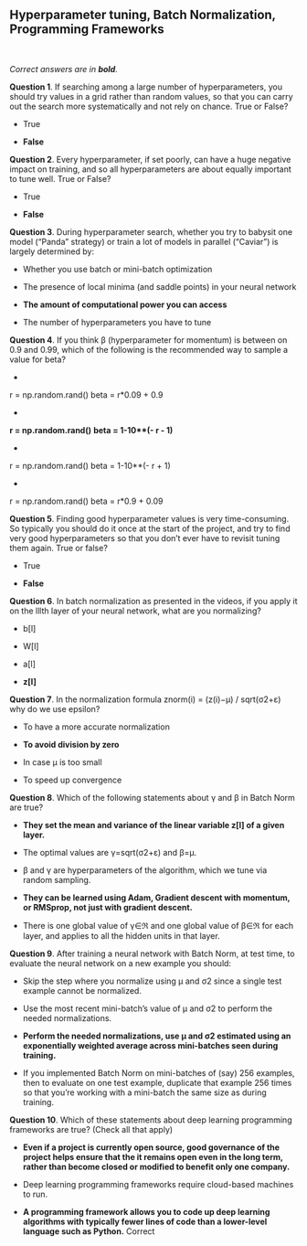 ## Hyperparameter tuning, Batch Normalization, Programming Frameworks
<br>

_Correct answers are in **bold**._
<br>


**Question 1**. If searching among a large number of hyperparameters, you should try values in a grid rather than random values, so that you can carry out the search more systematically and not rely on chance. True or False?

* True

* **False**


**Question 2**. Every hyperparameter, if set poorly, can have a huge negative impact on training, and so all hyperparameters are about equally important to tune well. True or False?

* True

* **False**


**Question 3**. During hyperparameter search, whether you try to babysit one model (“Panda” strategy) or train a lot of models in parallel (“Caviar”) is largely determined by:

* Whether you use batch or mini-batch optimization

* The presence of local minima (and saddle points) in your neural network

* **The amount of computational power you can access**

* The number of hyperparameters you have to tune


**Question 4**. If you think β (hyperparameter for momentum) is between on 0.9 and 0.99, which of the following is the recommended way to sample a value for beta?

* <pre>
r = np.random.rand()
beta = r*0.09 + 0.9 
</pre>

* <pre>
<b>r = np.random.rand()</b>
<b>beta = 1-10**(- r - 1)</b>
</pre>

* <pre>
r = np.random.rand()
beta = 1-10**(- r + 1)
</pre>

* <pre>
r = np.random.rand()
beta = r*0.9 + 0.09 
</pre>


**Question 5**. Finding good hyperparameter values is very time-consuming. So typically you should do it once at the start of the project, and try to find very good hyperparameters so that you don’t ever have to revisit tuning them again. True or false?

* True

* **False**


**Question 6**. In batch normalization as presented in the videos, if you apply it on the lllth layer of your neural network, what are you normalizing?

* b[l]

* W[l]

* a[l]

* **z[l]**


**Question 7**. In the normalization formula znorm(i) = (z(i)−μ) / sqrt(σ2+ε) why do we use epsilon? 

* To have a more accurate normalization

* **To avoid division by zero**

* In case μ is too small 

* To speed up convergence


**Question 8**. Which of the following statements about γ and β in Batch Norm are true? 

* **They set the mean and variance of the linear variable z[l] of a given layer.**

* The optimal values are γ=sqrt(σ2+ε) and β=μ.

* β and γ are hyperparameters of the algorithm, which we tune via random sampling. 

* **They can be learned using Adam, Gradient descent with momentum, or RMSprop, not just with gradient descent.**

* There is one global value of γ∈ℜ and one global value of β∈ℜ for each layer, and applies to all the hidden units in that layer. 


**Question 9**. After training a neural network with Batch Norm, at test time, to evaluate the neural network on a new example you should:

* Skip the step where you normalize using μ and σ2 since a single test example cannot be normalized. 

* Use the most recent mini-batch’s value of μ and σ2 to perform the needed normalizations.

* **Perform the needed normalizations, use μ and σ2 estimated using an exponentially weighted average across mini-batches seen during training.**

* If you implemented Batch Norm on mini-batches of (say) 256 examples, then to evaluate on one test example, duplicate that example 256 times so that you’re working with a mini-batch the same size as during training.


**Question 10**. Which of these statements about deep learning programming frameworks are true? (Check all that apply)

* **Even if a project is currently open source, good governance of the project helps ensure that the it remains open even in the long term, rather than become closed or modified to benefit only one company.**

* Deep learning programming frameworks require cloud-based machines to run. 

* **A programming framework allows you to code up deep learning algorithms with typically fewer lines of code than a lower-level language such as Python.**
Correct
